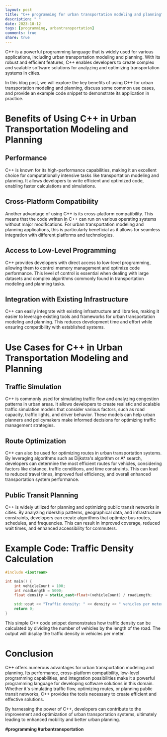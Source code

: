 ```yaml
---
layout: post
title: "C++ programming for urban transportation modeling and planning"
description: " "
date: 2023-10-12
tags: [programming, urbantransportation]
comments: true
share: true
---
```


C++ is a powerful programming language that is widely used for various applications, including urban transportation modeling and planning. With its robust and efficient features, C++ enables developers to create complex and scalable software solutions for analyzing and optimizing transportation systems in cities.

In this blog post, we will explore the key benefits of using C++ for urban transportation modeling and planning, discuss some common use cases, and provide an example code snippet to demonstrate its application in practice.

# Benefits of Using C++ in Urban Transportation Modeling and Planning

## Performance

C++ is known for its high-performance capabilities, making it an excellent choice for computationally intensive tasks like transportation modeling and planning. It allows developers to write efficient and optimized code, enabling faster calculations and simulations.

## Cross-Platform Compatibility

Another advantage of using C++ is its cross-platform compatibility. This means that the code written in C++ can run on various operating systems without major modifications. For urban transportation modeling and planning applications, this is particularly beneficial as it allows for seamless integration with different platforms and technologies.

## Access to Low-Level Programming

C++ provides developers with direct access to low-level programming, allowing them to control memory management and optimize code performance. This level of control is essential when dealing with large datasets and complex algorithms commonly found in transportation modeling and planning tasks.

## Integration with Existing Infrastructure

C++ can easily integrate with existing infrastructure and libraries, making it easier to leverage existing tools and frameworks for urban transportation modeling and planning. This reduces development time and effort while ensuring compatibility with established systems.

# Use Cases for C++ in Urban Transportation Modeling and Planning

## Traffic Simulation

C++ is commonly used for simulating traffic flow and analyzing congestion patterns in urban areas. It allows developers to create realistic and scalable traffic simulation models that consider various factors, such as road capacity, traffic lights, and driver behavior. These models can help urban planners and policymakers make informed decisions for optimizing traffic management strategies.

## Route Optimization

C++ can also be used for optimizing routes in urban transportation systems. By leveraging algorithms such as Dijkstra's algorithm or A* search, developers can determine the most efficient routes for vehicles, considering factors like distance, traffic conditions, and time constraints. This can lead to reduced travel times, improved fuel efficiency, and overall enhanced transportation system performance.

## Public Transit Planning

C++ is widely utilized for planning and optimizing public transit networks in cities. By analyzing ridership patterns, geographical data, and infrastructure constraints, developers can create algorithms that optimize bus routes, schedules, and frequencies. This can result in improved coverage, reduced wait times, and enhanced accessibility for commuters.

# Example Code: Traffic Density Calculation

```cpp
#include <iostream>

int main() {
    int vehicleCount = 100;
    int roadLength = 5000;
    float density = static_cast<float>(vehicleCount) / roadLength;

    std::cout << "Traffic density: " << density << " vehicles per meter" << std::endl;
    return 0;
}
```

This simple C++ code snippet demonstrates how traffic density can be calculated by dividing the number of vehicles by the length of the road. The output will display the traffic density in vehicles per meter.

# Conclusion

C++ offers numerous advantages for urban transportation modeling and planning. Its performance, cross-platform compatibility, low-level programming capabilities, and integration possibilities make it a powerful programming language for developing software solutions in this domain. Whether it's simulating traffic flow, optimizing routes, or planning public transit networks, C++ provides the tools necessary to create efficient and effective solutions.

By harnessing the power of C++, developers can contribute to the improvement and optimization of urban transportation systems, ultimately leading to enhanced mobility and better urban planning.

**#programming #urbantransportation**